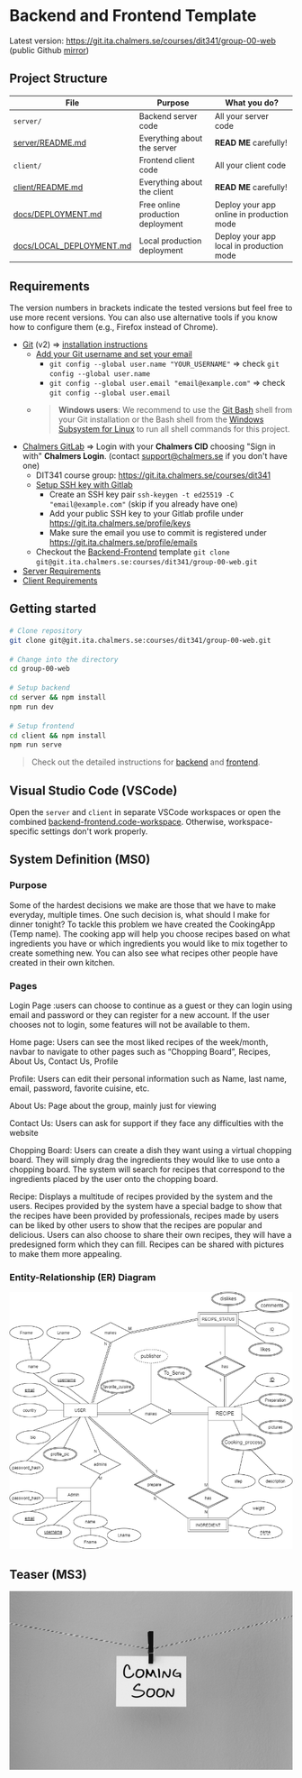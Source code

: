 # Backend and Frontend Template

Latest version: https://git.ita.chalmers.se/courses/dit341/group-00-web (public Github [mirror](https://github.com/dit341/group-00-web))

## Project Structure

| File                                                 | Purpose                           | What you do?                              |
| ---------------------------------------------------- | --------------------------------- | ----------------------------------------- |
| `server/`                                            | Backend server code               | All your server code                      |
| [server/README.md](server/README.md)                 | Everything about the server       | **READ ME** carefully!                    |
| `client/`                                            | Frontend client code              | All your client code                      |
| [client/README.md](client/README.md)                 | Everything about the client       | **READ ME** carefully!                    |
| [docs/DEPLOYMENT.md](docs/DEPLOYMENT.md)             | Free online production deployment | Deploy your app online in production mode |
| [docs/LOCAL_DEPLOYMENT.md](docs/LOCAL_DEPLOYMENT.md) | Local production deployment       | Deploy your app local in production mode  |

## Requirements

The version numbers in brackets indicate the tested versions but feel free to use more recent versions.
You can also use alternative tools if you know how to configure them (e.g., Firefox instead of Chrome).

- [Git](https://git-scm.com/) (v2) => [installation instructions](https://www.atlassian.com/git/tutorials/install-git)
  - [Add your Git username and set your email](https://docs.gitlab.com/ce/gitlab-basics/start-using-git.html#add-your-git-username-and-set-your-email)
    - `git config --global user.name "YOUR_USERNAME"` => check `git config --global user.name`
    - `git config --global user.email "email@example.com"` => check `git config --global user.email`
  - > **Windows users**: We recommend to use the [Git Bash](https://www.atlassian.com/git/tutorials/git-bash) shell from your Git installation or the Bash shell from the [Windows Subsystem for Linux](https://docs.microsoft.com/en-us/windows/wsl/install-win10) to run all shell commands for this project.
- [Chalmers GitLab](https://git.ita.chalmers.se/) => Login with your **Chalmers CID** choosing "Sign in with" **Chalmers Login**. (contact [support@chalmers.se](mailto:support@chalmers.se) if you don't have one)
  - DIT341 course group: https://git.ita.chalmers.se/courses/dit341
  - [Setup SSH key with Gitlab](https://docs.gitlab.com/ee/ssh/)
    - Create an SSH key pair `ssh-keygen -t ed25519 -C "email@example.com"` (skip if you already have one)
    - Add your public SSH key to your Gitlab profile under https://git.ita.chalmers.se/profile/keys
    - Make sure the email you use to commit is registered under https://git.ita.chalmers.se/profile/emails
  - Checkout the [Backend-Frontend](https://git.ita.chalmers.se/courses/dit341/group-00-web) template `git clone git@git.ita.chalmers.se:courses/dit341/group-00-web.git`
- [Server Requirements](./server/README.md#Requirements)
- [Client Requirements](./client/README.md#Requirements)

## Getting started

```bash
# Clone repository
git clone git@git.ita.chalmers.se:courses/dit341/group-00-web.git

# Change into the directory
cd group-00-web

# Setup backend
cd server && npm install
npm run dev

# Setup frontend
cd client && npm install
npm run serve
```

> Check out the detailed instructions for [backend](./server/README.md) and [frontend](./client/README.md).

## Visual Studio Code (VSCode)

Open the `server` and `client` in separate VSCode workspaces or open the combined [backend-frontend.code-workspace](./backend-frontend.code-workspace). Otherwise, workspace-specific settings don't work properly.

## System Definition (MS0)

### Purpose

Some of the hardest decisions we make are those that we have to make everyday, multiple times. One such decision is, what should I make for dinner tonight? To tackle this problem we have created the CookingApp (Temp name). The cooking app will help you choose recipes based on what ingredients you have or which ingredients you would like to mix together to create something new. You can also see what recipes other people have created in their own kitchen. 

### Pages

Login Page :users can choose to continue as a guest or  they can login using email and password or they can register for a new account. If the user chooses not to login, some features will not be available to them. 

Home page: Users can see the most liked recipes of the week/month, navbar to navigate to other pages such as “Chopping Board”, Recipes, About Us, Contact Us, Profile

Profile: Users can edit their personal information such as Name, last name, email, password, favorite cuisine, etc. 

About Us: Page about the group, mainly just for viewing

Contact Us: Users can ask for support if they face any difficulties with the website

Chopping Board: Users can create a dish they want using a virtual chopping board. They will simply drag the ingredients they would like to use onto a chopping board. The system will search for recipes that correspond to the ingredients placed by the user onto the chopping board. 

Recipe: Displays a multitude of recipes provided by the system and the users. Recipes provided by the system have a special badge to show that the recipes have been provided by professionals, recipes made by users can be liked by other users to show that the recipes are popular and delicious. Users can also choose to share their own recipes, they will have a  predesigned form which they can fill. Recipes can be shared with pictures to make them more appealing. 

### Entity-Relationship (ER) Diagram

![ER Diagram](./images/ER_Diagram_WebChefs_revised.png)

## Teaser (MS3)

![Teaser](./images/comingSoon.png)

